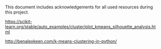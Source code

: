 <!-- # SmartGrid December 2018
Philip Oosterholt
Mohamed Baioumy
Thomas Hoedeman -->

This document includes acknowledgements for all used resources during this project.

https://scikit-learn.org/stable/auto_examples/cluster/plot_kmeans_silhouette_analysis.html

http://benalexkeen.com/k-means-clustering-in-python/
